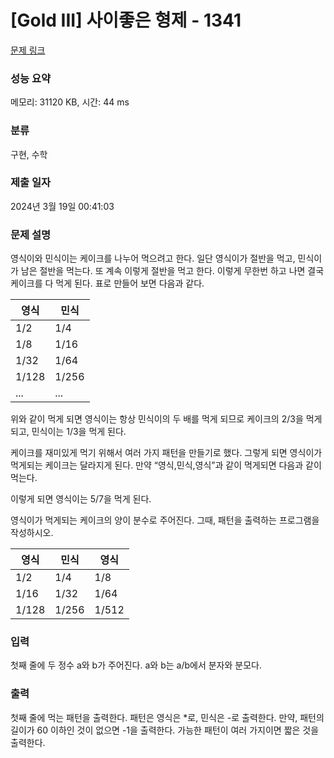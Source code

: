 # [Gold III] 사이좋은 형제 - 1341 

[문제 링크](https://www.acmicpc.net/problem/1341) 

### 성능 요약

메모리: 31120 KB, 시간: 44 ms

### 분류

구현, 수학

### 제출 일자

2024년 3월 19일 00:41:03

### 문제 설명

<p>영식이와 민식이는 케이크를 나누어 먹으려고 한다. 일단 영식이가 절반을 먹고, 민식이가 남은 절반을 먹는다. 또 계속 이렇게 절반을 먹고 한다. 이렇게 무한번 하고 나면 결국 케이크를 다 먹게 된다. 표로 만들어 보면 다음과 같다.</p>

<table class="table table-bordered table-center-20">
	<thead>
		<tr>
			<th>영식</th>
			<th>민식</th>
		</tr>
	</thead>
	<tbody>
		<tr>
			<td>1/2</td>
			<td>1/4</td>
		</tr>
		<tr>
			<td>1/8</td>
			<td>1/16</td>
		</tr>
		<tr>
			<td>1/32</td>
			<td>1/64</td>
		</tr>
		<tr>
			<td>1/128</td>
			<td>1/256</td>
		</tr>
		<tr>
			<td>...</td>
			<td>...</td>
		</tr>
	</tbody>
</table>

<p>위와 같이 먹게 되면 영식이는 항상 민식이의 두 배를 먹게 되므로 케이크의 2/3을 먹게 되고, 민식이는 1/3을 먹게 된다.</p>

<p>케이크를 재미있게 먹기 위해서 여러 가지 패턴을 만들기로 했다. 그렇게 되면 영식이가 먹게되는 케이크는 달라지게 된다. 만약 “영식,민식,영식”과 같이 먹게되면 다음과 같이 먹는다.</p>

<p>이렇게 되면 영식이는 5/7을 먹게 된다.</p>

<p>영식이가 먹게되는 케이크의 양이 분수로 주어진다. 그때, 패턴을 출력하는 프로그램을 작성하시오.</p>

<table class="table table-bordered table-center-30">
	<thead>
		<tr>
			<th>영식</th>
			<th>민식</th>
			<th>영식</th>
		</tr>
	</thead>
	<tbody>
		<tr>
			<td>1/2</td>
			<td>1/4</td>
			<td>1/8</td>
		</tr>
		<tr>
			<td>1/16</td>
			<td>1/32</td>
			<td>1/64</td>
		</tr>
		<tr>
			<td>1/128</td>
			<td>1/256</td>
			<td>1/512</td>
		</tr>
	</tbody>
</table>

### 입력 

 <p>첫째 줄에 두 정수 a와 b가 주어진다. a와 b는 a/b에서 분자와 분모다.</p>

### 출력 

 <p>첫째 줄에 먹는 패턴을 출력한다. 패턴은 영식은 *로, 민식은 -로 출력한다. 만약, 패턴의 길이가 60 이하인 것이 없으면 -1을 출력한다. 가능한 패턴이 여러 가지이면 짧은 것을 출력한다.</p>

